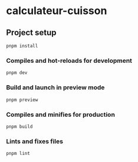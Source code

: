# calculateur-cuisson

## Project setup
```
pnpm install
```

### Compiles and hot-reloads for development
```
pnpm dev 
```

### Build and launch in preview mode
```
pnpm preview
```

### Compiles and minifies for production
```
pnpm build
```

### Lints and fixes files
```
pnpm lint
```
